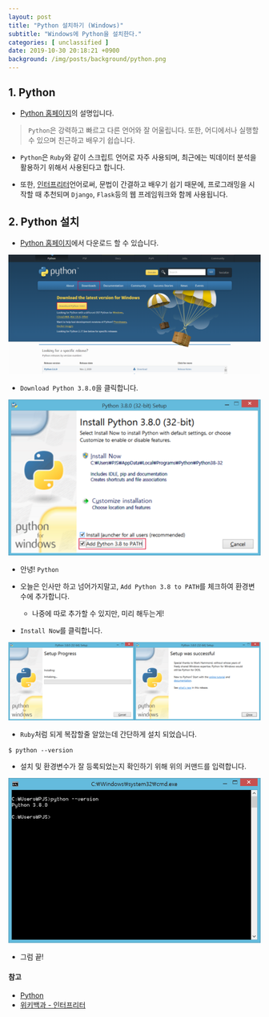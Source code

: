 ```yaml
---
layout: post
title: "Python 설치하기 (Windows)"
subtitle: "Windows에 Python을 설치한다."
categories: [ unclassified ]
date: 2019-10-30 20:18:21 +0900
background: /img/posts/background/python.png
---
```


## 1. Python

- [Python 홈페이지](https://www.python.org/about/)의 설명입니다.

> `Python`은 강력하고 빠르고 다른 언어와 잘 어울립니다. 또한, 어디에서나 실행할 수 있으며 친근하고 배우기 쉽습니다.

- `Python`은 `Ruby`와 같이 스크립트 언어로 자주 사용되며, 최근에는 빅데이터 분석을 활용하기 위해서 사용된다고 합니다.

- 또한, [인터프리터](https://ko.wikipedia.org/wiki/%EC%9D%B8%ED%84%B0%ED%94%84%EB%A6%AC%ED%84%B0)언어로써, 문법이 간결하고 배우기 쉽기 때문에, 프로그래밍을 시작할 때 추천되며 `Django`, `Flask`등의 웹 프레임워크와 함께 사용됩니다.

## 2. Python 설치

- [Python 홈페이지](https://www.python.org/downloads/)에서 다운로드 할 수 있습니다.

![installing-python-1](/img/posts/unclassified/installing-python-1.png)

- `Download Python 3.8.0`을 클릭합니다.

![installing-python-2](/img/posts/unclassified/installing-python-2.png)

- 안녕! `Python`

- 오늘은 인사만 하고 넘어가지말고, `Add Python 3.8 to PATH`를 체크하여 환경변수에 추가합니다.

  - 나중에 따로 추가할 수 있지만, 미리 해두는게!

- `Install Now`를 클릭합니다.

![installing-python-3](/img/posts/unclassified/installing-python-3.png)

- `Ruby`처럼 되게 복잡할줄 알았는데 간단하게 설치 되었습니다.

```console
$ python --version
```

- 설치 및 환경변수가 잘 등록되었는지 확인하기 위해 위의 커맨드를 입력합니다.

![installing-python-4](/img/posts/unclassified/installing-python-4.png)

- 그럼 끝!

#### 참고

- [Python](https://www.python.org/)
- [위키백과 - 인터프리터](https://ko.wikipedia.org/wiki/%EC%9D%B8%ED%84%B0%ED%94%84%EB%A6%AC%ED%84%B0)
